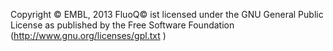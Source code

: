 ﻿Copyright © EMBL, 2013
FluoQ© ist licensed under the GNU General Public License as published by the Free Software Foundation (http://www.gnu.org/licenses/gpl.txt )
